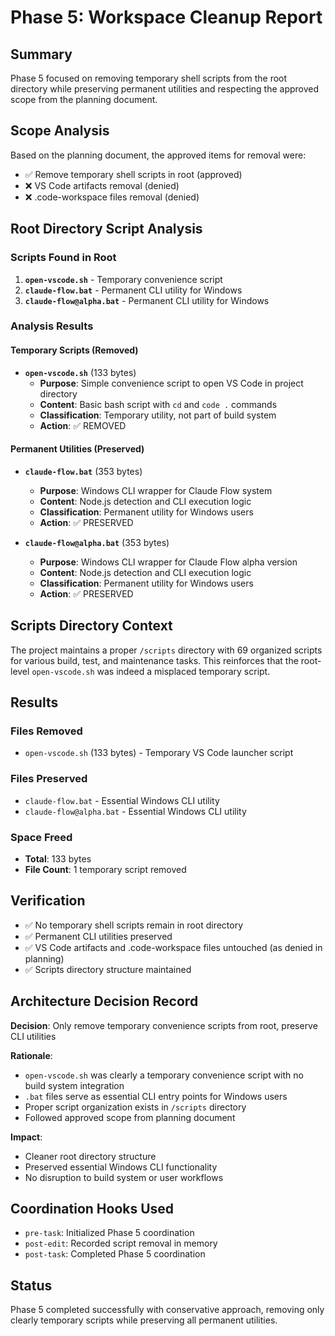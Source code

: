 # Phase 5: Workspace Cleanup Report

## Summary
Phase 5 focused on removing temporary shell scripts from the root directory while preserving permanent utilities and respecting the approved scope from the planning document.

## Scope Analysis
Based on the planning document, the approved items for removal were:
- ✅ Remove temporary shell scripts in root (approved)
- ❌ VS Code artifacts removal (denied)
- ❌ .code-workspace files removal (denied)

## Root Directory Script Analysis

### Scripts Found in Root
1. **`open-vscode.sh`** - Temporary convenience script
2. **`claude-flow.bat`** - Permanent CLI utility for Windows
3. **`claude-flow@alpha.bat`** - Permanent CLI utility for Windows

### Analysis Results

#### Temporary Scripts (Removed)
- **`open-vscode.sh`** (133 bytes)
  - **Purpose**: Simple convenience script to open VS Code in project directory
  - **Content**: Basic bash script with `cd` and `code .` commands
  - **Classification**: Temporary utility, not part of build system
  - **Action**: ✅ REMOVED

#### Permanent Utilities (Preserved)
- **`claude-flow.bat`** (353 bytes)
  - **Purpose**: Windows CLI wrapper for Claude Flow system
  - **Content**: Node.js detection and CLI execution logic
  - **Classification**: Permanent utility for Windows users
  - **Action**: ✅ PRESERVED

- **`claude-flow@alpha.bat`** (353 bytes)
  - **Purpose**: Windows CLI wrapper for Claude Flow alpha version
  - **Content**: Node.js detection and CLI execution logic
  - **Classification**: Permanent utility for Windows users
  - **Action**: ✅ PRESERVED

## Scripts Directory Context
The project maintains a proper `/scripts` directory with 69 organized scripts for various build, test, and maintenance tasks. This reinforces that the root-level `open-vscode.sh` was indeed a misplaced temporary script.

## Results

### Files Removed
- `open-vscode.sh` (133 bytes) - Temporary VS Code launcher script

### Files Preserved
- `claude-flow.bat` - Essential Windows CLI utility
- `claude-flow@alpha.bat` - Essential Windows CLI utility

### Space Freed
- **Total**: 133 bytes
- **File Count**: 1 temporary script removed

## Verification
- ✅ No temporary shell scripts remain in root directory
- ✅ Permanent CLI utilities preserved
- ✅ VS Code artifacts and .code-workspace files untouched (as denied in planning)
- ✅ Scripts directory structure maintained

## Architecture Decision Record

**Decision**: Only remove temporary convenience scripts from root, preserve CLI utilities

**Rationale**:
- `open-vscode.sh` was clearly a temporary convenience script with no build system integration
- `.bat` files serve as essential CLI entry points for Windows users
- Proper script organization exists in `/scripts` directory
- Followed approved scope from planning document

**Impact**:
- Cleaner root directory structure
- Preserved essential Windows CLI functionality
- No disruption to build system or user workflows

## Coordination Hooks Used
- `pre-task`: Initialized Phase 5 coordination
- `post-edit`: Recorded script removal in memory
- `post-task`: Completed Phase 5 coordination

## Status
Phase 5 completed successfully with conservative approach, removing only clearly temporary scripts while preserving all permanent utilities.